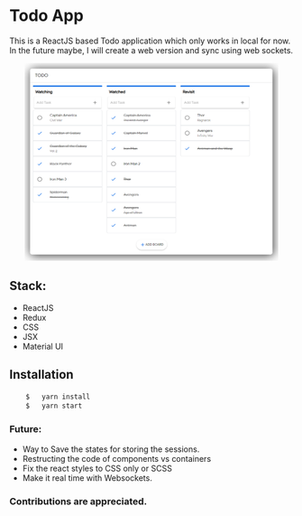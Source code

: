 # Todo App

This is a ReactJS based Todo application which only works in local for now. In the future maybe, I will create a web version and sync using web sockets.

<!-- ![Todo Image](public/todo.png =250x) -->
<p align="center">
	<img src="public/todo.PNG" width="450" height="350">
</p>

## Stack:
- ReactJS
- Redux
- CSS
- JSX
- Material UI

## Installation

```bash
	$	yarn install
	$	yarn start
```

### Future:
- Way to Save the states for storing the sessions.
- Restructing the code of components vs containers
- Fix the react styles to CSS only or SCSS
- Make it real time with Websockets.

### Contributions are appreciated.

